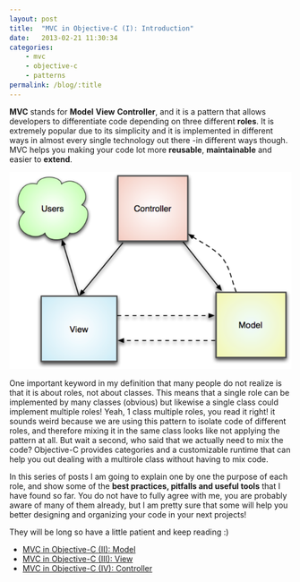```yaml
---
layout: post
title:  "MVC in Objective-C (I): Introduction"
date:   2013-02-21 11:30:34
categories: 
    - mvc
    - objective-c
    - patterns    
permalink: /blog/:title
---
```


**MVC** stands for **Model** **View** **Controller**, and it is a pattern that allows developers to differentiate code depending on three different **roles**. It is extremely popular due to its simplicity and it is implemented in different ways in almost every single technology out there -in different ways though. MVC helps you making your code lot more **reusable**, **maintainable** and easier to **extend**. 

![MVC image](/ckeditor_assets/pictures/16/content_mvc.png?1362172304)

One important keyword in my definition that many people do not realize is that it is about roles, not about classes. This means that a single role can be implemented by many classes (obvious) but likewise a single class could implement multiple roles! Yeah, 1 class multiple roles, you read it right! it sounds weird because we are using this pattern to isolate code of different roles, and therefore mixing it in the same class looks like not applying the pattern at all. But wait a second, who said that we actually need to mix the code? Objective-C provides categories and a customizable runtime that can help you out dealing with a multirole class without having to mix code. 

In this series of posts I am going to explain one by one the purpose of each role, and show some of the **best practices, pitfalls and useful tools** that I have found so far. You do not have to fully agree with me, you are probably aware of many of them already, but I am pretty sure that some will help you better designing and organizing your code in your next projects! 

They will be long so have a little patient and keep reading :)

*   [MVC in Objective-C (II): Model](./27-MVC-in-Objective-C-II-Model)
*   [MVC in Objective-C (III): View](./29-MVC-in-Objective-C-III-The-view-layer)
*   [MVC in Objective-C (IV): Controller](./34-MVC-in-Objective-C-IV-The-Controller-layer)